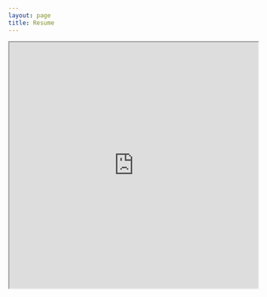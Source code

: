 ```yaml
---
layout: page
title: Resume
---
```


<iframe src="https://drive.google.com/file/d/1EBszzr7yUt7ePe7wWjiB5F1FTMUDlZLP/preview" width="100%" height="500"></iframe>
